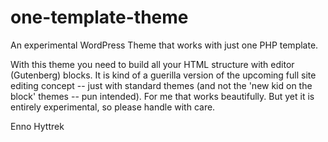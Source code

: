 # one-template-theme
An experimental WordPress Theme that works with just one PHP template.

With this theme you need to build all your HTML structure with editor (Gutenberg) blocks. It is kind of a guerilla version of the upcoming full site editing concept -- just with standard themes (and not the 'new kid on the block' themes -- pun intended). For me that works beautifully. But yet it is entirely experimental, so please handle with care.

Enno Hyttrek
